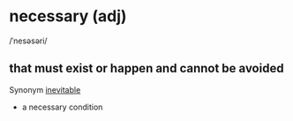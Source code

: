 # necessary (adj)

/ˈnesəsəri/

## that must exist or happen and cannot be avoided

Synonym [inevitable](inevitable-adj.md#that-you-cannot-avoid-or-prevent)

- a necessary condition